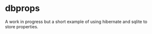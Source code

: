 # dbprops
A work in progress but a short example of using hibernate and sqlite to store properties.
